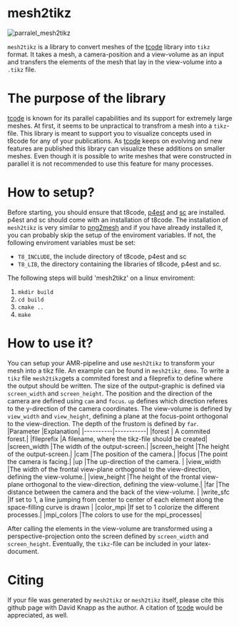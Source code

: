 # mesh2tikz
![parralel_mesh2tikz](https://user-images.githubusercontent.com/26361975/222976094-b82733cb-662c-4ee4-b943-f0d5d6877781.png)

`mesh2tikz` is a library to convert meshes of the [tcode](https://github.com/DLR-AMR/t8code) library into `tikz` format. It takes a mesh, a camera-position and a view-volume as an input and transfers the elements of the mesh that lay in the view-volume into a `.tikz` file. 

# The purpose of the library
[tcode](https://github.com/DLR-AMR/t8code) is known for its parallel capabilities and its support for extremely large meshes. At first, it seems to be unpractical to transfrom a mesh into a `tikz`-file. 
This library is meant to support you to visualize concepts used in t8code for any of your publications. As [tcode](https://github.com/DLR-AMR/t8code) keeps on evolving and new features are published this library can visualize these additions on smaller meshes. Even though it is possible to write meshes that were constructed in parallel it is not recommended to use this feature for many processes.

# How to setup?
Before starting, you should ensure that t8code, [p4est](https://github.com/cburstedde/p4est) and [sc](https://github.com/cburstedde/libsc) are installed. p4est and sc should come with an installation of t8code. The installation of `mesh2tikz` is very similar to [png2mesh](https://github.com/DLR-AMR/png2mesh) and if you have already installed it, you can probably skip the setup of the enviroment variables. If not, the following enviroment variables must be set:
- `T8_INCLUDE`, the include directory of t8code, p4est and sc
- `T8_LIB`, the directory containing the libraries of t8code, p4est and sc.

The following steps will build 'mesh2tikz' on a linux enviroment:
1. `mkdir build`
2. `cd build`
3. `cmake ..`
4. `make`

# How to use it?
You can setup your AMR-pipeline and use `mesh2tikz` to transform your mesh into a tikz file. An example can be found in `mesh2tikz_demo`.
To write a `tikz` file `mesh2tikz`gets a commited forest and a fileprefix to define where the output should be written. 
The size of the output-graphic is defined via `screen_width` and `screen_height`. The position and the direction of the camera are defined using
`cam` and `focus`. `up` defines which direction referes to the y-direction of the camera coordinates. The view-volume is defined by `view_width` and `view_height`, defining a plane at the focus-point orthogonal to the view-direction. The depth of the frustom is defined by `far`. 
|Parameter |Explanation|
|----------|-----------|
|forest          | A commited forest.|
|fileprefix      |A filename, where the tikz-file should be created|
|screen_width    |The width of the output-screen.|
|screen_height   |The height of the output-screen.|
|cam             |The position of the camera.|
|focus           |The point the camera is facing.|
|up              |The up-direction of the camera. |
|view_width      |The width of the frontal view-plane orthogonal to the view-direction, defining the view-volume.|
|view_height     |The height of the frontal view-plane orthogonal to the view-direction, defining the view-volume.|
|far             |The distance between the camera and the back of the view-volume. |
|write_sfc       |If set to 1, a line jumping from center to center of each element along the space-filling curve is drawn |
|color_mpi       |If set to 1 colorize the different processes.|
|mpi_colors      |The colors to use for the mpi_processes| 

After calling the elements in the view-volume are transformed using a perspective-projection onto the screen defined by `screen_width` and `screen_height`. Eventually, the `tikz`-file can be included in your latex-document. 

# Citing
If your file was generated by `mesh2tikz` or `mesh2tikz` itself, please cite this github page with David Knapp as the author. A citation of [tcode](https://github.com/DLR-AMR/t8code) would be appreciated, as well. 
